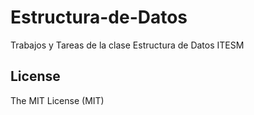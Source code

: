 Estructura-de-Datos
===================

Trabajos y Tareas de la clase Estructura de Datos ITESM

License
------------
The MIT License (MIT)
